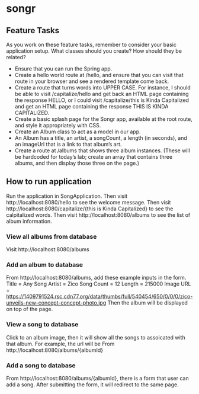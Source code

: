 # songr

## Feature Tasks
As you work on these feature tasks, remember to consider your basic application setup. What classes should you create? How should they be related?

- Ensure that you can run the Spring app.
- Create a hello world route at /hello, and ensure that you can visit that route in your browser and see a rendered template come back.
- Create a route that turns words into UPPER CASE. For instance, I should be able to visit /capitalize/hello and get back an HTML page containing the response HELLO, or I could visit /capitalize/this is Kinda Capitalized and get an HTML page containing the response THIS IS KINDA CAPITALIZED.
- Create a basic splash page for the Songr app, available at the root route, and style it appropriately with CSS.
- Create an Album class to act as a model in our app.
- An Album has a title, an artist, a songCount, a length (in seconds), and an imageUrl that is a link to that album’s art.
- Create a route at /albums that shows three album instances. (These will be hardcoded for today’s lab; create an array that contains three albums, and then display those three on the page.)

## How to run application
Run the application in SongApplication.
Then visit http://localhost:8080/hello to see the welcome message.
Then visit http://localhost:8080/capitalize/{this is Kinda Capitalized} to see the calpitalized words.
Then visit http://localhost:8080/albums to see the list of album information.

### View all albums from database

Visit http://localhost:8080/albums

### Add an album to database
From http://localhost:8080/albums, add these example inputs in the form.
Title = Any Song
Artist = Zico
Song Count = 12
Length = 215000
Image URL = https://1409791524.rsc.cdn77.org/data/thumbs/full/540454/650/0/0/0/zico-unveils-new-concept-concept-photo.jpg
Then the album will be displayed on top of the page.

### View a song to database

Click to an album image, then it will show all the songs to assoicated with that album.
For example, the url will be From http://localhost:8080/albums/{albumId}

### Add a song to database

From http://localhost:8080/albums/{albumId}, there is a form that user can add a song.
After submitting the form, it will redirect to the same page.

